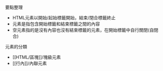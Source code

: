 要點整理
- HTML元素以開始/起始標籤開始，結束/閉合標籤終止
- 元素是指包含開始標籤和結束標籤之間的內容
- 空元素指的是沒有內容也沒有結束標籤的元素，在開始標籤中自行關閉(自閉合)

元素的分類
- [[HTML/區塊]]/塊級元素
- [[行內]]/內聯元素